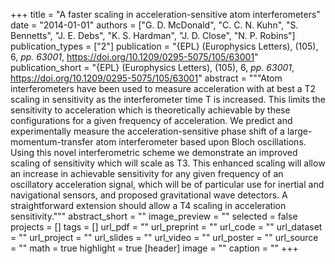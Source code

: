 +++
title = "A faster scaling in acceleration-sensitive atom interferometers"
date = "2014-01-01"
authors = ["G. D. McDonald", "C. C. N. Kuhn", "S. Bennetts", "J. E. Debs", "K. S. Hardman", "J. D. Close", "N. P. Robins"]
publication_types = ["2"]
publication = "{EPL} (Europhysics Letters), (105), 6, _pp. 63001_, https://doi.org/10.1209/0295-5075/105/63001"
publication_short = "{EPL} (Europhysics Letters), (105), 6, _pp. 63001_, https://doi.org/10.1209/0295-5075/105/63001"
abstract = """Atom interferometers have been used to measure acceleration with at best a T2 scaling in sensitivity as the interferometer time T is increased. This limits the sensitivity to acceleration which is theoretically achievable by these configurations for a given frequency of acceleration. We predict and experimentally measure the acceleration-sensitive phase shift of a large-momentum-transfer atom interferometer based upon Bloch oscillations. Using this novel interferometric scheme we demonstrate an improved scaling of sensitivity which will scale as T3. This enhanced scaling will allow an increase in achievable sensitivity for any given frequency of an oscillatory acceleration signal, which will be of particular use for inertial and navigational sensors, and proposed gravitational wave detectors. A straightforward extension should allow a T4 scaling in acceleration sensitivity."""
abstract_short = ""
image_preview = ""
selected = false
projects = []
tags = []
url_pdf = ""
url_preprint = ""
url_code = ""
url_dataset = ""
url_project = ""
url_slides = ""
url_video = ""
url_poster = ""
url_source = ""
math = true
highlight = true
[header]
image = ""
caption = ""
+++
